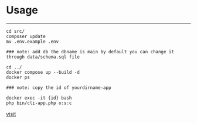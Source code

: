 # Usage
______
```console
cd src/
composer update
mv .env.example .env

### note: add db the dbname is main by default you can change it through data/schema.sql file

cd ../
docker compose up --build -d 
docker ps

### note: copy the id of yourdirname-app

docker exec -it {id} bash
php bin/cli-app.php o:s:c
```
[visit](http://localhost:80/)
